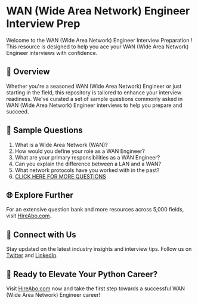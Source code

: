 # WAN (Wide Area Network) Engineer Interview Prep

Welcome to the WAN (Wide Area Network) Engineer Interview Preparation ! This resource is designed to help you ace your WAN (Wide Area Network) Engineer interviews with confidence.

## 🚀 Overview

Whether you're a seasoned WAN (Wide Area Network) Engineer or just starting in the field, this repository is tailored to enhance your interview readiness. We've curated a set of sample questions commonly asked in WAN (Wide Area Network) Engineer interviews to help you prepare and succeed.

## 📝 Sample Questions

1. What is a Wide Area Network (WAN)?
2. How would you define your role as a WAN Engineer?
3. What are your primary responsibilities as a WAN Engineer?
4. Can you explain the difference between a LAN and a WAN?
5. What network protocols have you worked with in the past?
6. [CLICK HERE FOR MORE QUESTIONS](https://hireabo.com/job/0_1_28/WAN%20Wide%20Area%20Network%20Engineer)

## 🌐 Explore Further

For an extensive question bank and more resources across 5,000 fields, visit [HireAbo.com](https://www.hireabo.com).

## 📱 Connect with Us

Stay updated on the latest industry insights and interview tips. Follow us on [Twitter](https://twitter.com/hireabo) and [LinkedIn](https://www.linkedin.com/in/hire-abo-3609972a8/).

## 🚀 Ready to Elevate Your Python Career?

Visit [HireAbo.com](https://www.hireabo.com) now and take the first step towards a successful WAN (Wide Area Network) Engineer career!